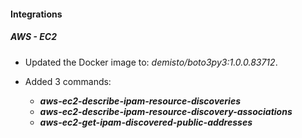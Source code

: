 
#### Integrations

##### AWS - EC2

- Updated the Docker image to: *demisto/boto3py3:1.0.0.83712*.

- Added 3 commands:
   - ***aws-ec2-describe-ipam-resource-discoveries***
   - ***aws-ec2-describe-ipam-resource-discovery-associations***
   - ***aws-ec2-get-ipam-discovered-public-addresses***